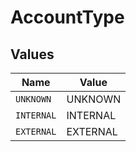 # AccountType


## Values

| Name       | Value      |
| ---------- | ---------- |
| `UNKNOWN`  | UNKNOWN    |
| `INTERNAL` | INTERNAL   |
| `EXTERNAL` | EXTERNAL   |